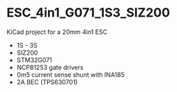 # ESC_4in1_G071_1S3_SIZ200

KiCad project for a 20mm 4in1 ESC
- 1S - 3S
- SIZ200
- STM32G071
- NCP81253 gate drivers
- 0m5 current sense shunt with INA185
- 2A BEC (TPS630701)
